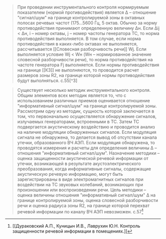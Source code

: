 >При проведении инструментального контроля нормируемым показателем (нормой противодействия) является Δ – отношение "сигнал/шум" на границе контролируемой зоны в октавных полосах речевых частот (175...5600 Гц, 5 октав. Обычно за норму противодействия принимают определенную величину Δн. Если Δij < Δн, i – номер октавы, j – номер частоты генератора ТС, то норма противодействия выполняется. 
>В том случае, если норма противодействия в каких-либо октавах не выполняется, рассчитывается [[Словесная разборчивость речи]] Wj.
>Если выполняется условие Wj < Wн (Wн – нормированное значение словесной разборчивости речи), то норма противодействия на частоте генератора Fj выполняется.
>Если нормы противодействия на границе [[КЗ]] не выполняются, то проводится расчет размеров зоны R2, на границе которой нормы противодействия будут выполняться.
>c.55[^3] 

>Существует несколько методик инструментального контроля. Общим элементов всех методик является то, что с использованием различных приемов оценивается отношение "информативный сигнал/шум" на границе контролируемой зоны. Рассмотрим одну из методик, сущность которой заключается в том, что первоначально осуществляется обнаружение сигналов, излучаемых генераторами, встроенными в ТС. Затем ТС подвергается акустическому воздействию и проводится анализ на наличие модуляции обнаруженных сигналов. Если модуляция сигнала не обнаружена, то делается вывод об отсутствии канала утечки, образованного ВЧ АЭП. Если модуляция обнаружена, то проводятся измерения и расчеты для определения величины Δ – отношения "информативный сигнал/шум". Назначение методики – оценка защищенности акустической речевой информации от утечки, возникающей в результате акустоэлектрического преобразования, когда информативные сигналы, содержащие акустическую речевую информацию, могут быть зарегистрированы в виде электромагнитных сигналов при воздействии на ТС звуковых колебаний, возникающих при произношении или воспроизведении речи. Цель методики – оценка величины отношения "информативный сигнал/шум" Δ на границе контролируемой зоны, оценка словесной разборчивости речи и оценка радиуса зоны R2, на границе которой перехват речевой информации по каналу ВЧ АЭП невозможен.
>c.57[^1] 

[^1]:[[Дураковский А.П., Куницын И.В., Лаврухин Ю.Н. Контроль защищенности речевой информации в помещениях.]]